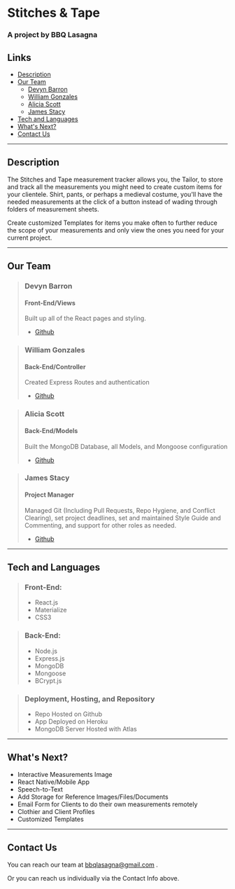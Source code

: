 # Stitches & Tape

### A project by **BBQ Lasagna**

## **Links**

-   [Description](#description)
-   [Our Team](#our-team)
    -   [Devyn Barron](#devyn-barron)
    -   [William Gonzales](#william-gonzales)
    -   [Alicia Scott](#alicia-scott)
    -   [James Stacy](#james-stacy)
-   [Tech and Languages](#tech-and-languages)
-   [What's Next?](#whats-next)
-   [Contact Us](#contact-us)

---

## **Description**

The Stitches and Tape measurement tracker allows you, the Tailor, to store and track all the measurements you might need to create custom items for your clientele. Shirt, pants, or perhaps a medieval costume, you'll have the needed measurements at the click of a button instead of wading through folders of measurement sheets.

Create customized Templates for items you make often to further reduce the scope of your measurements and only view the ones you need for your current project.

---

## **Our Team**

> ### Devyn Barron
>
> #### Front-End/Views
>
> Built up all of the React pages and styling.
>
> -   [Github](https://github.com/barrd001)

> ### William Gonzales
>
> #### Back-End/Controller
>
> Created Express Routes and authentication
>
> -   [Github](https://github.com/wgonz94)

> ### Alicia Scott
>
> #### Back-End/Models
>
> Built the MongoDB Database, all Models, and Mongoose configuration
>
> -   [Github](https://github.com/avscott562)

> ### James Stacy
>
> #### Project Manager
>
> Managed Git (Including Pull Requests, Repo Hygiene, and Conflict Clearing), set project deadlines, set and maintained Style Guide and Commenting, and support for other roles as needed.
>
> -   [Github](https://github.com/SirHexxus)

---

## Tech and Languages

> ### Front-End:
>
> -   React.js
> -   Materialize
> -   CSS3

> ### Back-End:
>
> -   Node.js
> -   Express.js
> -   MongoDB
> -   Mongoose
> -   BCrypt.js

> ### Deployment, Hosting, and Repository
>
> -   Repo Hosted on Github
> -   App Deployed on Heroku
> -   MongoDB Server Hosted with Atlas

---

## What's Next?

-   Interactive Measurements Image
-   React Native/Mobile App
-   Speech-to-Text
-   Add Storage for Reference Images/Files/Documents
-   Email Form for Clients to do their own measurements remotely
-   Clothier and Client Profiles
-   Customized Templates

---

## Contact Us

You can reach our team at bbqlasagna@gmail.com .

Or you can reach us individually via the Contact Info above.
